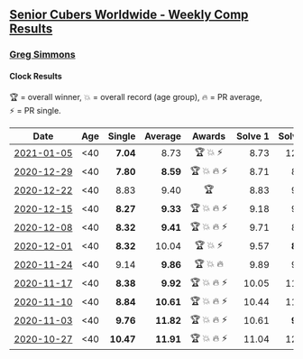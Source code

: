 <style>table {white-space: nowrap;}</style>

## [Senior Cubers Worldwide - Weekly Comp Results](/scw-comp/results/)
### [Greg Simmons](README.md)
#### Clock Results

<span style="white-space: nowrap;">🏆 = overall winner</span>, <span style="white-space: nowrap;">💥 = overall record (age group)</span>, <span style="white-space: nowrap;">🔥 = PR average</span>, <span style="white-space: nowrap;">⚡ = PR single</span>.

| Date | Age | Single | Average | Awards | Solve 1 | Solve 2 | Solve 3 | Solve 4 | Solve 5 | Video |
| :--: | :--: | --: | --: | :--: | --: | --: | --: | --: | --: | :-- |
| [2021-01-05](../../results/2021-01-05/clock.md) | <40 | **7.04** | 8.73 | 🏆 💥 ⚡ | 8.73 | 12.24 | 7.74 | 9.72 | **7.04** | [Desktop](https://www.facebook.com/61305327/videos/10102435107362734) / [Mobile](https://m.facebook.com/61305327/videos/10102435107362734) |
| [2020-12-29](../../results/2020-12-29/clock.md) | <40 | **7.80** | **8.59** | 🏆 💥 🔥 ⚡ | 8.71 | 8.03 | **7.80** | 9.03 | 12.32 | [Desktop](https://www.facebook.com/61305327/videos/10102431109065354) / [Mobile](https://m.facebook.com/61305327/videos/10102431109065354) |
| [2020-12-22](../../results/2020-12-22/clock.md) | <40 | 8.83 | 9.40 | 🏆 | 8.83 | 9.37 | 9.91 | 9.63 | 9.19 | [Desktop](https://www.facebook.com/events/415132489930417/permalink/419968822780117) / [Mobile](https://m.facebook.com/events/415132489930417?view=permalink&id=419968822780117) |
| [2020-12-15](../../results/2020-12-15/clock.md) | <40 | **8.27** | **9.33** | 🏆 💥 🔥 ⚡ | 9.18 | 9.68 | 10.00 | 9.13 | **8.27** | [Desktop](https://www.facebook.com/61305327/videos/10102424982937164) / [Mobile](https://m.facebook.com/61305327/videos/10102424982937164) |
| [2020-12-08](../../results/2020-12-08/clock.md) | <40 | **8.32** | **9.41** | 🏆 💥 🔥 ⚡ | 9.71 | 8.42 | 10.10 | 10.74 | **8.32** | [Desktop](https://www.facebook.com/61305327/videos/10102421063566614) / [Mobile](https://m.facebook.com/61305327/videos/10102421063566614) |
| [2020-12-01](../../results/2020-12-01/clock.md) | <40 | **8.32** | 10.04 | 🏆 💥 ⚡ | 9.57 | **8.32** | 10.98 | 11.69 | 9.56 | [Desktop](https://www.facebook.com/events/714027339539738/permalink/718803495728789) / [Mobile](https://m.facebook.com/events/714027339539738?view=permalink&id=718803495728789) |
| [2020-11-24](../../results/2020-11-24/clock.md) | <40 | 9.14 | **9.86** | 🏆 💥 🔥 | 9.89 | 9.14 | 11.72 | 10.52 | 9.17 | [Desktop](https://www.facebook.com/events/422848532078775/permalink/426959178334377) / [Mobile](https://m.facebook.com/events/422848532078775?view=permalink&id=426959178334377) |
| [2020-11-17](../../results/2020-11-17/clock.md) | <40 | **8.38** | **9.92** | 🏆 💥 🔥 ⚡ | 10.05 | 11.52 | 10.56 | **8.38** | 9.15 | [Desktop](https://www.facebook.com/61305327/videos/10102409436482384) / [Mobile](https://m.facebook.com/61305327/videos/10102409436482384) |
| [2020-11-10](../../results/2020-11-10/clock.md) | <40 | **8.84** | **10.61** | 🏆 💥 🔥 ⚡ | 10.44 | 11.19 | 10.51 | **8.84** | 10.89 | [Desktop](https://www.facebook.com/events/758374458225984/permalink/764002360996527) / [Mobile](https://m.facebook.com/events/758374458225984?view=permalink&id=764002360996527) |
| [2020-11-03](../../results/2020-11-03/clock.md) | <40 | **9.76** | **11.82** | 🏆 💥 🔥 ⚡ | 10.61 | **9.76** | 20.11 | 11.80 | 13.04 | [Desktop](https://www.facebook.com/events/406412140373592/permalink/411856186495854) / [Mobile](https://m.facebook.com/events/406412140373592?view=permalink&id=411856186495854) |
| [2020-10-27](../../results/2020-10-27/clock.md) | <40 | **10.47** | **11.91** | 🏆 💥 🔥 ⚡ | 11.04 | 12.73 | 14.64 | **10.47** | 11.96 | [Desktop](https://www.facebook.com/events/3728096903891317/permalink/3748011838566490) / [Mobile](https://m.facebook.com/events/3728096903891317?view=permalink&id=3748011838566490) |


<!-- Global site tag (gtag.js) - Google Analytics -->
<script async src="https://www.googletagmanager.com/gtag/js?id=UA-86348435-3"></script>
<script>window.dataLayer = window.dataLayer || []; function gtag() {dataLayer.push(arguments);} gtag('js', new Date()); gtag('config', 'UA-86348435-3');</script>
